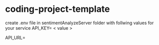 # coding-project-template

create .env file in sentimentAnalyzeServer folder with follwing values for your service 
API_KEY= <  value >

API_URL= <value>
